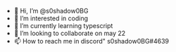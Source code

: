- 👋 Hi, I’m @s0shadow0BG
- 👀 I’m interested in coding
- 🌱 I’m currently learning typescript
- 💞️ I’m looking to collaborate on may 22
- 📫 How to reach me in discord" s0shadow0BG#4639
